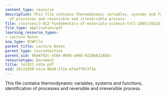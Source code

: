 ```yaml
---
content_type: resource
description: This file contains thermodynamic variables, systems and functions, identification
  of processes and reversible and irreversible process.
file: /courses/3-012-fundamentals-of-materials-science-fall-2005/2812d169e1ca0ba01f2a6fa47f872f3e_lec02t_note.pdf
file_type: application/pdf
learning_resource_types:
- Lecture Notes
ocw_type: OCWFile
parent_title: Lecture Notes
parent_type: CourseSection
parent_uid: 9b84782c-e584-0689-a998-0228b6218bbc
resourcetype: Document
title: lec02t_note.pdf
uid: 2812d169-e1ca-0ba0-1f2a-6fa47f872f3e
---
```

This file contains thermodynamic variables, systems and functions, identification of processes and reversible and irreversible process.

